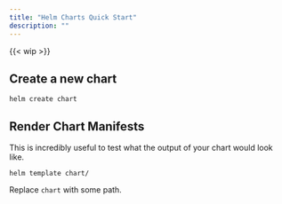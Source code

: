```yaml
---
title: "Helm Charts Quick Start"
description: ""
---
```

{{< wip >}}
## Create a new chart

```
helm create chart
```

## Render Chart Manifests

This is incredibly useful to test what the output of your chart would look like.

```
helm template chart/
```
Replace `chart` with some path.
